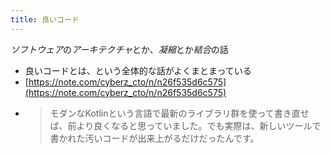 ```yaml
---
title: 良いコード
---
```


*ソフトウェア*の*アーキテクチャ*とか、*凝縮*とか*結合*の話

* 良いコードとは、という全体的な話がよくまとまっている
* [https://note.com/cyberz_cto/n/n26f535d6c575](https://note.com/cyberz_cto/n/n26f535d6c575)
* 
   > 
   > モダンなKotlinという言語で最新のライブラリ群を使って書き直せば、前より良くなると思っていました。でも実際は、新しいツールで書かれた汚いコードが出来上がるだけだったんです。
